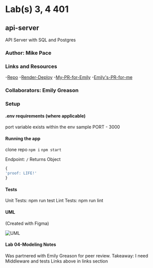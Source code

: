 # Lab(s) 3, 4 401

## api-server

API Server with SQL and Postgres

### Author: Mike Pace

### Links and Resources

-[Repo](https://github.com/catdude2000/api-server)
-[Render-Deploy](https://api-server-basic.onrender.com/)
-[My-PR-for-Emily](https://github.com/greasonek/api-server/pull/3)
-[Emily's-PR-for-me](https://github.com/catdude2000/api-server/pull/4)

### Collaborators: Emily Greason

### Setup

#### .env requirements (where applicable)

port variable exists within the env sample
PORT - 3000

#### Running the app

clone repo
`npm i`
`npm start`

Endpoint: `/`
Returns Object

```javascript
{
'proof: LIFE!'
}
```

#### Tests

Unit Tests: npm run test
Lint Tests: npm run lint

#### UML

(Created with Figma)

![UML]()

#### Lab 04-Modeling Notes

Was partnered with Emily Greason for peer review.
Takeaway:  I need Middleware and tests
Links above in links section
